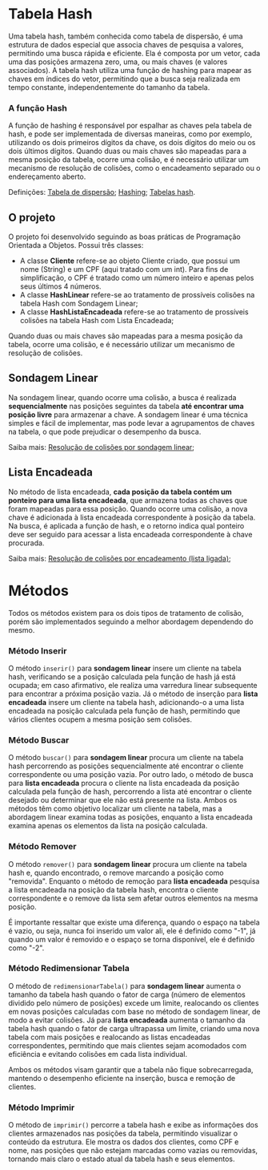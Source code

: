 # Tabela Hash

Uma tabela hash, também conhecida como tabela de dispersão, é uma estrutura de dados especial que associa chaves de pesquisa a valores, permitindo uma busca rápida e eficiente. Ela é composta por um vetor, cada uma das posições armazena zero, uma, ou mais chaves (e valores associados). 
A tabela hash utiliza uma função de hashing para mapear as chaves em índices do vetor, permitindo que a busca seja realizada em tempo constante, independentemente do tamanho da tabela.

### A função Hash

A função de hashing é responsável por espalhar as chaves pela tabela de hash, e pode ser implementada de diversas maneiras, como por exemplo, utilizando os dois primeiros dígitos da chave, os dois dígitos do meio ou os dois últimos dígitos. Quando duas ou mais chaves são mapeadas para a mesma posição da tabela, ocorre uma colisão, e é necessário utilizar um mecanismo de resolução de colisões, como o encadeamento separado ou o endereçamento aberto.

Definições: [Tabela de dispersão](https://pt.wikipedia.org/wiki/Tabela_de_dispers%C3%A3o); [Hashing](https://www.ime.usp.br/~pf/estruturas-de-dados/aulas/st-hash.html); [Tabelas hash](https://www.dca.fee.unicamp.br/cursos/EA876/apostila/HTML/node26.html).

## O projeto

O projeto foi desenvolvido seguindo as boas práticas de Programação Orientada a Objetos.
Possui três classes:
- A classe <b>Cliente</b> refere-se ao objeto Cliente criado, que possui um nome (String) e um CPF (aqui tratado com um int). Para fins de simplificação, o CPF é tratado como um número inteiro e apenas pelos seus últimos 4 números.
- A classe <b>HashLinear</b> refere-se ao tratamento de prossíveis colisões na tabela Hash com Sondagem Linear;
- A classe <b>HashListaEncadeada</b> refere-se ao tratamento de prossíveis colisões na tabela Hash com Lista Encadeada;

Quando duas ou mais chaves são mapeadas para a mesma posição da tabela, ocorre uma colisão, e é necessário utilizar um mecanismo de resolução de colisões.

## Sondagem Linear

Na sondagem linear, quando ocorre uma colisão, a busca é realizada <b>sequencialmente</b> nas posições seguintes da tabela <b>até encontrar uma posição livre</b> para armazenar a chave. A sondagem linear é uma técnica simples e fácil de implementar, mas pode levar a agrupamentos de chaves na tabela, o que pode prejudicar o desempenho da busca.

Saiba mais: [Resolução de colisões por sondagem linear](https://www.ime.usp.br/~pf/estruturas-de-dados/aulas/st-hash.html);

## Lista Encadeada

No método de lista encadeada, <b>cada posição da tabela contém um ponteiro para uma lista encadeada</b>, que armazena todas as chaves que foram mapeadas para essa posição. Quando ocorre uma colisão, a nova chave é adicionada à lista encadeada correspondente à posição da tabela. Na busca, é aplicada a função de hash, e o retorno indica qual ponteiro deve ser seguido para acessar a lista encadeada correspondente à chave procurada.

Saiba mais: [Resolução de colisões por encadeamento (lista ligada)](https://www.ime.usp.br/~pf/estruturas-de-dados/aulas/st-hash.html);

# Métodos

Todos os métodos existem para os dois tipos de tratamento de colisão, porém são implementados seguindo a melhor abordagem dependendo do mesmo.

### Método Inserir

O método `inserir()` para <b>sondagem linear</b> insere um cliente na tabela hash, verificando se a posição calculada pela função de hash já está ocupada; em caso afirmativo, ele realiza uma varredura linear subsequente para encontrar a próxima posição vazia. Já o método de inserção para <b>lista encadeada</b> insere um cliente na tabela hash, adicionando-o a uma lista encadeada na posição calculada pela função de hash, permitindo que vários clientes ocupem a mesma posição sem colisões.

### Método Buscar

O método `buscar()` para <b>sondagem linear</b> procura um cliente na tabela hash percorrendo as posições sequencialmente até encontrar o cliente correspondente ou uma posição vazia. Por outro lado, o método de busca para <b>lista encadeada</b> procura o cliente na lista encadeada da posição calculada pela função de hash, percorrendo a lista até encontrar o cliente desejado ou determinar que ele não está presente na lista. Ambos os métodos têm como objetivo localizar um cliente na tabela, mas a abordagem linear examina todas as posições, enquanto a lista encadeada examina apenas os elementos da lista na posição calculada.

### Método Remover

O método `remover()` para <b>sondagem linear</b> procura um cliente na tabela hash e, quando encontrado, o remove marcando a posição como "removida". Enquanto o método de remoção para <b>lista encadeada</b> pesquisa a lista encadeada na posição da tabela hash, encontra o cliente correspondente e o remove da lista sem afetar outros elementos na mesma posição.

É importante ressaltar que existe uma diferença, quando o espaço na tabela é vazio, ou seja, nunca foi inserido um valor ali, ele é definido como "-1", já quando um valor é removido e o espaço se torna disponível, ele é definido como "-2".

### Método Redimensionar Tabela
O método de `redimensionarTabela()` para <b>sondagem linear</b> aumenta o tamanho da tabela hash quando o fator de carga (número de elementos dividido pelo número de posições) excede um limite, realocando os clientes em novas posições calculadas com base no método de sondagem linear, de modo a evitar colisões. Já para <b>lista encadeada</b> aumenta o tamanho da tabela hash quando o fator de carga ultrapassa um limite, criando uma nova tabela com mais posições e realocando as listas encadeadas correspondentes, permitindo que mais clientes sejam acomodados com eficiência e evitando colisões em cada lista individual. 

Ambos os métodos visam garantir que a tabela não fique sobrecarregada, mantendo o desempenho eficiente na inserção, busca e remoção de clientes.

### Método Imprimir
O método de `imprimir()` percorre a tabela hash e exibe as informações dos clientes armazenados nas posições da tabela, permitindo visualizar o conteúdo da estrutura. Ele mostra os dados dos clientes, como CPF e nome, nas posições que não estejam marcadas como vazias ou removidas, tornando mais claro o estado atual da tabela hash e seus elementos.

